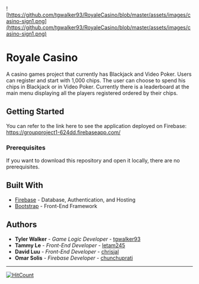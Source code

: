 ![https://github.com/tgwalker93/RoyaleCasino/blob/master/assets/images/casino-sign1.png](https://github.com/tgwalker93/RoyaleCasino/blob/master/assets/images/casino-sign1.png)

# Royale Casino
A casino games project that currently has Blackjack and Video Poker. Users can register and start with 1,000 chips. The user can choose to spend his chips in Blackjack or in Video Poker. Currently there is a leaderboard at the main menu displaying all the players registered ordered by their chips.  

## Getting Started

You can refer to the link here to see the application deployed on Firebase: https://groupproject1-624dd.firebaseapp.com/

### Prerequisites

If you want to download this repository and open it locally, there are no prerequisites. 



## Built With

* [Firebase](https://dev.mysql.com/doc/) - Database, Authentication, and Hosting
* [Bootstrap](https://getbootstrap.com/docs/3.3/getting-started/) - Front-End Framework


## Authors

* **Tyler Walker** - *Game Logic Developer* - [tgwalker93](https://github.com/tgwalker93)
* **Tammy Le** - *Front-End Developer* - [letam245](https://github.com/letam245)
* **David Luu** - *Front-End Developer* - [chrisjal](https://github.com/chrisjal)
* **Omar Solis** - *Firebase Developer* - [chunchuprati](https://github.com/chunchuprati)

---

[![HitCount](http://hits.dwyl.io/tgwalker93/RoyaleCasino.svg)](http://hits.dwyl.io/tgwalker93/RoyaleCasino)
